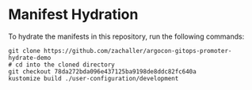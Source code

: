 # Manifest Hydration

To hydrate the manifests in this repository, run the following commands:

```shell
git clone https://github.com/zachaller/argocon-gitops-promoter-hydrate-demo
# cd into the cloned directory
git checkout 78da272bda096e437125ba9198de8ddc82fc640a
kustomize build ./user-configuration/development
```
